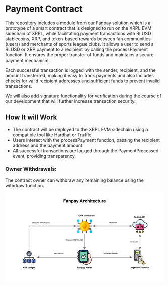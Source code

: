 # Payment Contract
This repository includes a module from our Fanpay solution which is a prototype of a smart contract that is designed to run on the XRPL EVM sidechain of XRPL, while facilitating payment transactions with RLUSD stablecoins, XRP, and token-based rewards between fan communities (users) and merchants of sports league clubs. It allows a user to send a RLUSD or XRP payment to a recipient by calling the processPayment function. It ensures the proper transfer of funds and maintains a secure payment mechanism.

Each successful transaction is logged with the sender, recipient, and the amount transferred, making it easy to track payments and also Includes checks for valid recipient addresses and sufficient funds to prevent invalid transactions.

We will also add signature functionality for verification during the course of our development that will further increase transaction security.

## How It will Work
- The contract will be deployed to the XRPL EVM sidechain using a compatible tool like Hardhat or Truffle. 
- Users interact with the processPayment function, passing the recipient address and the payment amount.
- All successful transactions are logged through the PaymentProcessed event, providing transparency.

### Owner Withdrawals:
The contract owner can withdraw any remaining balance using the withdraw function.

![Fanpay Architecture](https://github.com/zshahzadpumacy/Fanpay/blob/main/Images/Fanpay%20Architecture.png)



